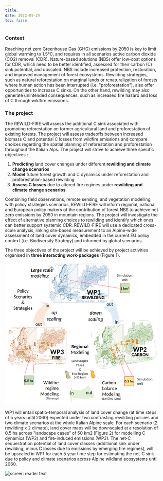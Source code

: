 ```yaml
---
title:
date: 2022-09-24
toc: false
---
```

 
<h3>Context</h3>

Reaching net zero Greenhouse Gas (GHG) emissions by 2050 is key to limit global warming to 1.5°C, and requires in all scenarios active carbon dioxide (CO2) removal (CDR). Nature-based solutions (NBS) offer low-cost options for CDR, which need to be better identified, assessed for their carbon (C) sink potential, and upscaled. NBS include increased protection, restoration, and improved management of forest ecosystems. Rewilding strategies, such as natural reforestation on marginal lands or renaturalization of forests where human action has been interrupted (i.e. "proforestation"), also offer opportunities to increase C sinks. On the other hand, rewilding may also generate unintended consequences, such as increased fire hazard and loss of C through wildfire emissions.

<h3>The project</h3>
        
The REWILD-FIRE will assess the additional C sink associated with promoting reforestation on former agricultural land and proforestation of existing forests. The project will assess tradeoffs between increased biomass C and potential C losses from wildfire emissions and compare choices regarding the spatial planning of reforestation and proforestation throughout the Italian Alps. The project will strive to achieve three specific objectives :

1) **Predicting** land cover changes under different **rewilding and climate change scenarios**
2) **Model** future forest growth and C dynamics under reforestation and proforestation-based rewilding
3) **Assess C losses** due to altered fire regimes under **rewilding and climate change scenarios**

Combining field observations, remote sensing, and vegetation modelling with policy strategies scenarios, REWILD-FIRE will inform regional, national and European policy makers of the contribution of forest NBS to achieve net zero emissions by 2050 in mountain regions. The project will investigate the effect of alternative planning choices to rewilding and identify which ones can better support systemic CDR. REWILD-FIRE will use a dedicated cross-scale analysis, linking site-based measurement to an Alpine-wide assessment of land cover dynamics, embedded in the current EU policy context (i.e. Biodiversity Strategy) and informed by global scenarios.

The three objectives of the project will be achieved by project activities organised in **three interacting work-packages** (Figure 1). 

![screen reader text](Project_organisation.png "Figure 1 - REWILD-FIRE main work flow diagram including WP1, WP2, WP3.")

WP1 will entail spatio-temporal analysis of land cover change (at time steps of 5 years until 2060) expected under two contrasting rewilding policies and two climate scenarios at the whole Italian Alpine scale. For each scenario (2 rewilding x 2 climate), land cover maps will be downscaled at a resolution of 0.5 ha across "landscape cases” of 50 km2 (Figure 2) for modelling C dynamics (WP2) and fire-induced emissions (WP3). The net-C sequestration potential of land cover classes (additional sink under rewilding, minus C losses due to emissions by emerging fire regimes), will be upscaled in WP1 for each 5 year time step for estimating the net-C sink due to policy and climate scenarios across Alpine wildland ecosystems until 2060.

![screen reader text](Figure2.png "Figure 2 - Schematic representation of the working scales adopted in REWILD-FIRE (model-based projections and scenario analysis
(WP1): 1 km2; landscape-scale cases (WP2 and WP3): 0.5 ha and an extent of about 50 km2).")


